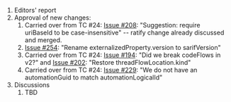 1. Editors' report
1. Approval of new changes:
    1. Carried over from TC #24: [Issue #208](https://github.com/oasis-tcs/sarif-spec/issues/208): "Suggestion: require uriBaseId to be case-insensitive" -- ratify change already discussed and merged.
    1. [Issue #254](https://github.com/oasis-tcs/sarif-spec/issues/254): "Rename externalizedProperty.version to sarifVersion"
    1. Carried over from TC #24: [Issue #194](https://github.com/oasis-tcs/sarif-spec/issues/194): "Did we break codeFlows in v2?" and [Issue #202](https://github.com/oasis-tcs/sarif-spec/issues/202): "Restore threadFlowLocation.kind"
    1. Carried over from TC #24: [Issue #229](https://github.com/oasis-tcs/sarif-spec/issues/229): "We do not have an automationGuid to match automationLogicalId"
1. Discussions
    1. TBD

